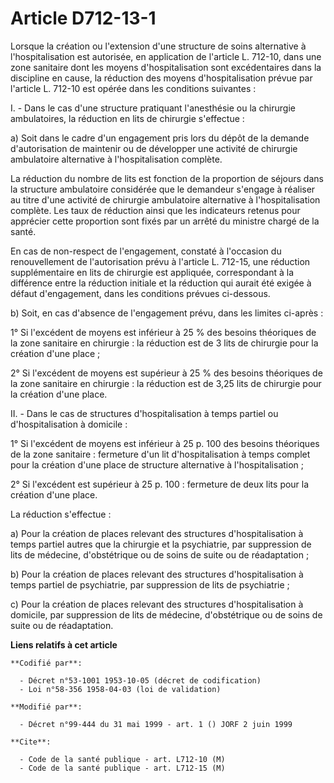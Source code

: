 # Article D712-13-1

Lorsque la création ou l'extension d'une structure de soins alternative à l'hospitalisation est autorisée, en application de
l'article L. 712-10, dans une zone sanitaire dont les moyens d'hospitalisation sont excédentaires dans la discipline en
cause, la réduction des moyens d'hospitalisation prévue par l'article L. 712-10 est opérée dans les conditions suivantes :

I. - Dans le cas d'une structure pratiquant l'anesthésie ou la chirurgie ambulatoires, la réduction en lits de chirurgie
s'effectue :

a) Soit dans le cadre d'un engagement pris lors du dépôt de la demande d'autorisation de maintenir ou de développer une
activité de chirurgie ambulatoire alternative à l'hospitalisation complète.

La réduction du nombre de lits est fonction de la proportion de séjours dans la structure ambulatoire considérée que le
demandeur s'engage à réaliser au titre d'une activité de chirurgie ambulatoire alternative à l'hospitalisation complète. Les
taux de réduction ainsi que les indicateurs retenus pour apprécier cette proportion sont fixés par un arrêté du ministre
chargé de la santé.

En cas de non-respect de l'engagement, constaté à l'occasion du renouvellement de l'autorisation prévu à l'article L. 712-15,
une réduction supplémentaire en lits de chirurgie est appliquée, correspondant à la différence entre la réduction initiale et
la réduction qui aurait été exigée à défaut d'engagement, dans les conditions prévues ci-dessous.

b) Soit, en cas d'absence de l'engagement prévu, dans les limites ci-après :

1° Si l'excédent de moyens est inférieur à 25 % des besoins théoriques de la zone sanitaire en chirurgie : la réduction est
de 3 lits de chirurgie pour la création d'une place ;

2° Si l'excédent de moyens est supérieur à 25 % des besoins théoriques de la zone sanitaire en chirurgie : la réduction est
de 3,25 lits de chirurgie pour la création d'une place.

II. - Dans le cas de structures d'hospitalisation à temps partiel ou d'hospitalisation à domicile :

1° Si l'excédent de moyens est inférieur à 25 p. 100 des besoins théoriques de la zone sanitaire : fermeture d'un lit
d'hospitalisation à temps complet pour la création d'une place de structure alternative à l'hospitalisation ;

2° Si l'excédent est supérieur à 25 p. 100 : fermeture de deux lits pour la création d'une place.

La réduction s'effectue :

a) Pour la création de places relevant des structures d'hospitalisation à temps partiel autres que la chirurgie et la
psychiatrie, par suppression de lits de médecine, d'obstétrique ou de soins de suite ou de réadaptation ;

b) Pour la création de places relevant des structures d'hospitalisation à temps partiel de psychiatrie, par suppression de
lits de psychiatrie ;

c) Pour la création de places relevant des structures d'hospitalisation à domicile, par suppression de lits de médecine,
d'obstétrique ou de soins de suite ou de réadaptation.

**Liens relatifs à cet article**

	**Codifié par**:

	  - Décret n°53-1001 1953-10-05 (décret de codification)
	  - Loi n°58-356 1958-04-03 (loi de validation)

	**Modifié par**:

	  - Décret n°99-444 du 31 mai 1999 - art. 1 () JORF 2 juin 1999

	**Cite**:

	  - Code de la santé publique - art. L712-10 (M)
	  - Code de la santé publique - art. L712-15 (M)
